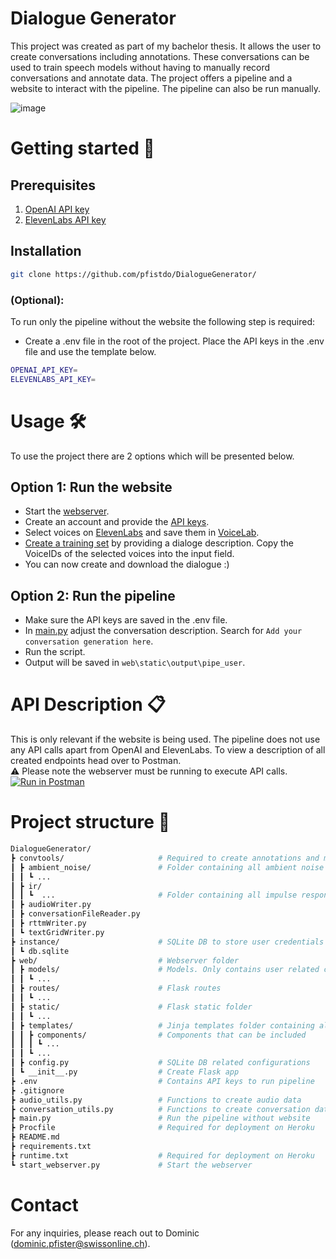 # Dialogue Generator
This project was created as part of my bachelor thesis. It allows the user to create conversations including annotations. These conversations can be used to train speech models without having to manually record conversations and annotate data. The project offers a pipeline and a website to interact with the pipeline. The pipeline can also be run manually. 

![image](https://github.com/pfistdo/DialogueGenerator/assets/100299364/14127771-b5c6-4058-90d0-aea06a90f5a1)


# Getting started :rocket:
## Prerequisites
1. [OpenAI API key](https://platform.openai.com/api-keys)
2. [ElevenLabs API key](https://elevenlabs.io/)

## Installation
```bash
git clone https://github.com/pfistdo/DialogueGenerator/
```
### (Optional):
To run only the pipeline without the website the following step is required:
- Create a .env file in the root of the project. Place the API keys in the .env file and use the template below.
```bash
OPENAI_API_KEY=
ELEVENLABS_API_KEY=
```


# Usage :hammer_and_wrench:
To use the project there are 2 options which will be presented below.
## Option 1: Run the website
- Start the [webserver](https://github.com/pfistdo/DialogueGenerator/blob/main/start_webserver.py).
- Create an account and provide the [API keys](http://127.0.0.1:5000/keys).
- Select voices on [ElevenLabs](https://elevenlabs.io/app/voice-library) and save them in [VoiceLab](https://elevenlabs.io/app/voice-lab).
- [Create a training set](http://127.0.0.1:5000/create) by providing a dialoge description. Copy the VoiceIDs of the selected voices into the input field.
- You can now create and download the dialogue :)

## Option 2: Run the pipeline
- Make sure the API keys are saved in the .env file.
- In [main.py](https://github.com/pfistdo/DialogueGenerator/blob/main/main.py) adjust the conversation description. Search for `Add your conversation generation here`.
- Run the script.
- Output will be saved in `web\static\output\pipe_user`.


# API Description :clipboard:
This is only relevant if the website is being used. The pipeline does not use any API calls apart from OpenAI and ElevenLabs. 
To view a description of all created endpoints head over to Postman.
<br />:warning: Please note the webserver must be running to execute API calls.<br />
[![Run in Postman](https://run.pstmn.io/button.svg)]([https://app.getpostman.com/run-collection/ec29167cc815f290833e](https://documenter.getpostman.com/view/21116095/2sA3QqgYZa))


# Project structure :file_folder:
```Bash
DialogueGenerator/
┣ convtools/                     # Required to create annotations and merge audio files
┃ ┣ ambient_noise/               # Folder containing all ambient noise
┃ ┃ ┗ ...
┃ ┣ ir/					
┃ ┃ ┗  ...                       # Folder containing all impulse responses
┃ ┣ audioWriter.py			
┃ ┣ conversationFileReader.py
┃ ┣ rttmWriter.py
┃ ┗ textGridWriter.py
┣ instance/                      # SQLite DB to store user credentials
┃ ┗ db.sqlite
┣ web/                           # Webserver folder
┃ ┣ models/                      # Models. Only contains user related classes
┃ ┃ ┗ ...
┃ ┣ routes/                      # Flask routes
┃ ┃ ┗ ...
┃ ┣ static/                      # Flask static folder
┃ ┃ ┗ ...                
┃ ┣ templates/                   # Jinja templates folder containing all web pages
┃ ┃ ┣ components/                # Components that can be included
┃ ┃ ┃ ┗ ...              
┃ ┃ ┗ ...
┃ ┣ config.py                    # SQLite DB related configurations
┃ ┗ __init__.py                  # Create Flask app
┣ .env                           # Contains API keys to run pipeline
┣ .gitignore
┣ audio_utils.py                 # Functions to create audio data
┣ conversation_utils.py          # Functions to create conversation data
┣ main.py                        # Run the pipeline without website
┣ Procfile                       # Required for deployment on Heroku
┣ README.md
┣ requirements.txt
┣ runtime.txt                    # Required for deployment on Heroku
┗ start_webserver.py             # Start the webserver
```

# Contact
For any inquiries, please reach out to Dominic (dominic.pfister@swissonline.ch).
